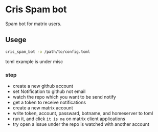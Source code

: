 # Cris Spam bot

Spam bot for matrix users.

## Usege

```bash
cris_spam_bot -o /path/to/config.toml
```

toml example is under misc

### step

* create a new github account
* set Notification to github not email
* watch the repo which you want to be send notify
* get a token to receive notifications
* create a new matrix account
* write token, account, passward, botname, and homeserver to toml
* run it, and click `it is me` on matrix client applications
* try open a issue under the repo is watched with another account
